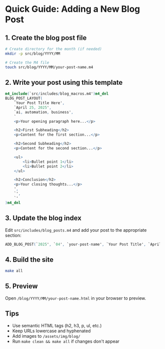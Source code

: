 # Quick Guide: Adding a New Blog Post

## 1. Create the blog post file

```bash
# Create directory for the month (if needed)
mkdir -p src/blog/YYYY/MM

# Create the M4 file
touch src/blog/YYYY/MM/your-post-name.m4
```

## 2. Write your post using this template

```m4
m4_include(`src/includes/blog_macros.m4')m4_dnl
BLOG_POST_LAYOUT(
    `Your Post Title Here',
    `April 25, 2025',
    `ai, automation, business',
    `
    <p>Your opening paragraph here...</p>

    <h2>First Subheading</h2>
    <p>Content for the first section...</p>

    <h2>Second Subheading</h2>
    <p>Content for the second section...</p>

    <ul>
        <li>Bullet point 1</li>
        <li>Bullet point 2</li>
    </ul>

    <h2>Conclusion</h2>
    <p>Your closing thoughts...</p>
    ',
    `',
    `'
)m4_dnl
```

## 3. Update the blog index

Edit `src/includes/blog_posts.m4` and add your post to the appropriate section:

```m4
ADD_BLOG_POST(`2025', `04', `your-post-name', `Your Post Title', `April 25, 2025')
```

## 4. Build the site

```bash
make all
```

## 5. Preview

Open `/blog/YYYY/MM/your-post-name.html` in your browser to preview.

## Tips

- Use semantic HTML tags (h2, h3, p, ul, etc.)
- Keep URLs lowercase and hyphenated
- Add images to `/assets/img/blog/`
- Run `make clean && make all` if changes don't appear
